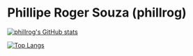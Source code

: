 # Phillipe Roger Souza (phillrog)


[![phillrog's GitHub stats](https://github-readme-stats.vercel.app/api?username=phillrog)](https://github.com/phillrog/github-readme-stats)


[![Top Langs](https://github-readme-stats.vercel.app/api/top-langs/?username=phillrog&layout=compact)](https://github.com/phillrog/github-readme-stats)

